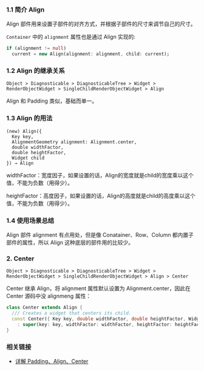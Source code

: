 ### 1.1 简介 Align

Align 部件用来设置子部件的对齐方式，并根据子部件的尺寸来调节自己的尺寸。

`Container` 中的 `alignment` 属性也是通过 Align 实现的:

``` dart
if (alignment != null)
  current = new Align(alignment: alignment, child: current);
```

### 1.2 Align 的继承关系

    Object > Diagnosticable > DiagnosticableTree > Widget > RenderObjectWidget > SingleChildRenderObjectWidget > Align

Align 和 Padding 类似，基础而单一。

### 1.3 Align 的用法

    (new) Align({
      Key key,
      AlignmentGeometry alignment: Alignment.center,
      double widthFactor,
      double heightFactor,
      Widget child
    }) → Align

widthFactor：宽度因子，如果设置的话，Align的宽度就是child的宽度乘以这个值，不能为负数（用得少）。

heightFactor：高度因子，如果设置的话，Align的高度就是child的高度乘以这个值，不能为负数（用得少）。

### 1.4 使用场景总结

Align 部件 alignment 有点用处，但是像 Conatainer、Row、Column 都内置子部件的属性，所以 Align 这种底层的部件用的比较少。

### 2. Center

    Object > Diagnosticable > DiagnosticableTree > Widget > RenderObjectWidget > SingleChildRenderObjectWidget > Align > Center

Center 继承 Align，将 alignment 属性默认设置为 Alignment.center，因此在 Center 源码中没 alignmeng 属性：

``` dart
class Center extends Align {
  /// Creates a widget that centers its child.
  const Center({ Key key, double widthFactor, double heightFactor, Widget child })
    : super(key: key, widthFactor: widthFactor, heightFactor: heightFactor, child: child);
}
```

### 相关链接
- [详解 Padding、Align、Center](https://github.com/yang7229693/flutter-study/blob/master/post/5.%20Flutter%20%E5%B8%83%E5%B1%80%EF%BC%88%E4%BA%8C%EF%BC%89-%20Padding%E3%80%81Align%E3%80%81Center%E8%AF%A6%E8%A7%A3.md)
